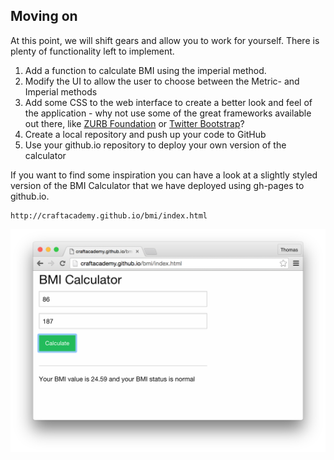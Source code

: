 ## Moving on

At this point, we will shift gears and allow you to work for yourself. There is plenty of functionality left to implement. 

1. Add a function to calculate BMI using the imperial method.
2. Modify the UI to allow the user to choose between the Metric- and Imperial methods
3. Add some CSS to the web interface to create a better look and feel of the application - why not use some of the great frameworks available out there, like [ZURB Foundation](http://foundation.zurb.com/) or [Twitter Bootstrap](http://getbootstrap.com/)?
4. Create a local repository and push up your code to GitHub
5. Use your github.io repository to deploy your own version of the calculator


If you want to find some inspiration you can have a look at a slightly styled version of the BMI Calculator that we have deployed using gh-pages to github.io.

```
http://craftacademy.github.io/bmi/index.html
```

![BMI Calculator with Foundation 6 css framework](../images/deployed_styled_calculator.png)


